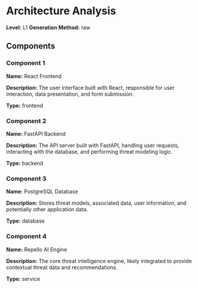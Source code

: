 # Architecture Analysis

**Level:** L1
**Generation Method:** raw

## Components

### Component 1

**Name:** React Frontend

**Description:** The user interface built with React, responsible for user interaction, data presentation, and form submission.

**Type:** frontend

### Component 2

**Name:** FastAPI Backend

**Description:** The API server built with FastAPI, handling user requests, interacting with the database, and performing threat modeling logic.

**Type:** backend

### Component 3

**Name:** PostgreSQL Database

**Description:** Stores threat models, associated data, user information, and potentially other application data.

**Type:** database

### Component 4

**Name:** Repello AI Engine

**Description:** The core threat intelligence engine, likely integrated to provide contextual threat data and recommendations.

**Type:** service


